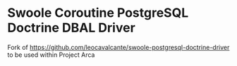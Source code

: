 # Swoole Coroutine PostgreSQL Doctrine DBAL Driver

Fork of https://github.com/leocavalcante/swoole-postgresql-doctrine-driver to be used within Project Arca
